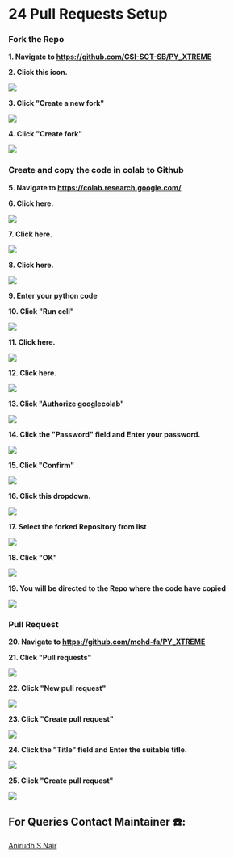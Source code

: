 # 24 Pull Requests Setup



### Fork the Repo

**1. Navigate to https://github.com/CSI-SCT-SB/PY_XTREME**

**2. Click this icon.**

![](https://image.scribehow-prod.com/kSHemevTw5oaAF21tb6h8Qjfmv2nENc30XwmMY23PD4/zoom:1.2004287245444802/enlarge:true/crop:933:525:nowe:986:0/wm:0.8:nowe:786:116:0.08928571428571429/aHR0cHM6Ly9jb2xvbnktcmVjb3JkZXIuczMuYW1hem9uYXdzLmNvbS9maWxlcy8yMDIyLTExLTI3L2U4MWFhZGEyLTczZTYtNDFjZS04NmY1LTk5NTFmMTY4OTg4ZC9hc2NyZWVuc2hvdC5qcGVn)

**3. Click "Create a new fork"**

![](https://image.scribehow-prod.com/m5MfnOe3NFQxufHNdeibVsLcRbBR4Q31kkQbawCV67w/zoom:1.2004287245444802/enlarge:true/crop:933:525:nowe:986:0/wm:0.8:nowe:565:283:0.08928571428571429/aHR0cHM6Ly9jb2xvbnktcmVjb3JkZXIuczMuYW1hem9uYXdzLmNvbS9maWxlcy8yMDIyLTExLTI3LzAzZTE3MjQ3LTk2YzEtNDdkMy1hYTRlLWQyOGZiNDM4NzI3OC9hc2NyZWVuc2hvdC5qcGVn)

**4. Click "Create fork"**

![](https://image.scribehow-prod.com/5Wwj44QFc2EfX-Xub-rwDDhR4EufU8zBO0I0Di-KZTY/zoom:1.2004287245444802/enlarge:true/crop:933:525:nowe:130:407/wm:0.8:nowe:535:513:0.08928571428571429/aHR0cHM6Ly9jb2xvbnktcmVjb3JkZXIuczMuYW1hem9uYXdzLmNvbS9maWxlcy8yMDIyLTExLTI3LzExZmM1MWNlLWRhNDItNDRhYy1iNWFhLTQ1YWNiNmJlNjY0Yi9hc2NyZWVuc2hvdC5qcGVn)

### Create and copy the code in colab to Github

**5. Navigate to https://colab.research.google.com/**

**6. Click here.**

![](https://image.scribehow-prod.com/FeS-esfZYMQLBovx7iwhh8d6GeDbda8KOceEYibX3Uc/zoom:1.2004287245444802/enlarge:true/crop:933:525:nowe:0:0/wm:0.8:nowe:98:40:0.08928571428571429/aHR0cHM6Ly9jb2xvbnktcmVjb3JkZXIuczMuYW1hem9uYXdzLmNvbS9maWxlcy8yMDIyLTExLTI3L2Q3MmQ4NjNiLWMwYTItNDY1MC1hODljLTBjMjI0ZjMzZDFiOS9hc2NyZWVuc2hvdC5qcGVn)

**7. Click here.**

![](https://image.scribehow-prod.com/6_OkW1CREq8377kKn2bHulY3NltgUE9IzpvxW1q2xmk/zoom:1.2004287245444802/enlarge:true/crop:933:525:nowe:0:0/wm:0.8:nowe:136:88:0.08928571428571429/aHR0cHM6Ly9jb2xvbnktcmVjb3JkZXIuczMuYW1hem9uYXdzLmNvbS9maWxlcy8yMDIyLTExLTI3L2NiMTgxM2E4LWEzZjAtNDE0YS05ODhkLTM0ODgwZjFmN2YxYS9hc2NyZWVuc2hvdC5qcGVn)

**8. Click here.**

![](https://image.scribehow-prod.com/ha_t3x_cFevxv61p923UQ3uUyDZuoADL4OTvabpRc6s/zoom:1.2004287245444802/enlarge:true/crop:933:525:nowe:0:0/wm:0.8:nowe:178:192:0.08928571428571429/aHR0cHM6Ly9jb2xvbnktcmVjb3JkZXIuczMuYW1hem9uYXdzLmNvbS9maWxlcy8yMDIyLTExLTI3L2U1ZDEwZjYwLTNmMTctNGVjMy04MjhhLWI2YzUzYzNiNmEwOS9hc2NyZWVuc2hvdC5qcGVn)

**9. Enter your python code**

**10. Click "Run cell"**

![](https://image.scribehow-prod.com/c41PQis0hEXkU8uHa6hZtuPEPbJGWceBuq-BaE9bpww/zoom:1.2004287245444802/enlarge:true/crop:933:525:nowe:0:0/wm:0.8:nowe:98:186:0.08928571428571429/aHR0cHM6Ly9jb2xvbnktcmVjb3JkZXIuczMuYW1hem9uYXdzLmNvbS9maWxlcy8yMDIyLTExLTI3Lzg1OGQ3ZmNmLWFiZjItNDdlNi04MDUwLWJlODA4NTYyZGFlMi9hc2NyZWVuc2hvdC5qcGVn)

**11. Click here.**

![](https://image.scribehow-prod.com/FRHeT7saE7AgbeAHyuVsaGCVt0zDXLk1aS-fOMRzI8Y/zoom:1.2004287245444802/enlarge:true/crop:933:525:nowe:0:0/wm:0.8:nowe:102:48:0.08928571428571429/aHR0cHM6Ly9jb2xvbnktcmVjb3JkZXIuczMuYW1hem9uYXdzLmNvbS9maWxlcy8yMDIyLTExLTI3LzAxZDI2NjNkLWQzNjItNDJiNS1iNjNjLTA2OGIwMTNhMjIzNi9hc2NyZWVuc2hvdC5qcGVn)

**12. Click here.**

![](https://image.scribehow-prod.com/jt6OdvJugH33Q-CdSFHRWAgJQkHeR8NhW6H36f_zvww/zoom:1.2004287245444802/enlarge:true/crop:933:525:nowe:0:218/wm:0.8:nowe:223:290:0.08928571428571429/aHR0cHM6Ly9jb2xvbnktcmVjb3JkZXIuczMuYW1hem9uYXdzLmNvbS9maWxlcy8yMDIyLTExLTI3LzMyNjIwYmYzLWFiMzItNDE0Yy04NjFkLWQ4NTYxZDE1NDYyMC9hc2NyZWVuc2hvdC5qcGVn)

**13. Click "Authorize googlecolab"**

![](https://image.scribehow-prod.com/5wus1MARMhccD8Dw5DrAH1PqWVcfidcSLpv5nUxxPzM/zoom:1.2004287245444802/enlarge:true/crop:933:525:nowe:134:244/wm:0.8:nowe:590:531:0.08928571428571429/aHR0cHM6Ly9jb2xvbnktcmVjb3JkZXIuczMuYW1hem9uYXdzLmNvbS9maWxlcy8yMDIyLTExLTI3L2ZkYmNlMDY4LWJmN2YtNDM1Ni04MjQ0LWZhZGM5NmZjN2UyMC91c2VyX2Nyb3BwZWRfc2NyZWVuc2hvdC5qcGVn)

**14. Click the "Password" field and Enter your password.**

![](https://image.scribehow-prod.com/x5c-kK_ouLuu-yBgZG1TTJf5Tha2v4MZmNlU_MWnDII/zoom:1.2004287245444802/enlarge:true/crop:933:525:nowe:88:28/wm:0.8:nowe:535:290:0.08928571428571429/aHR0cHM6Ly9jb2xvbnktcmVjb3JkZXIuczMuYW1hem9uYXdzLmNvbS9maWxlcy8yMDIyLTExLTI3Lzc3OTc4ZTdlLTk2YmYtNGM5Yy1hMGFlLWJmODQyYTY4ODU2My9hc2NyZWVuc2hvdC5qcGVn)

**15. Click "Confirm"**

![](https://image.scribehow-prod.com/p23v8hOyvWQKBpUTJy_TXBcny_3Kfw02FHuKGeBkAik/zoom:1.2004287245444802/enlarge:true/crop:933:525:nowe:48:88/wm:0.8:nowe:535:290:0.08928571428571429/aHR0cHM6Ly9jb2xvbnktcmVjb3JkZXIuczMuYW1hem9uYXdzLmNvbS9maWxlcy8yMDIyLTExLTI3LzRmYTYyNTA4LTZhZjItNGM0My1hOTZhLTA0OGE2MmExZDU4Zi9hc2NyZWVuc2hvdC5qcGVn)

**16. Click this dropdown.**

![](https://image.scribehow-prod.com/8JlfkVKwQkDy_ve9u10a7JwZVnWIZP7begF7o5J5x-w/zoom:1.2004287245444802/enlarge:true/crop:933:525:nowe:98:117/wm:0.8:nowe:535:290:0.08928571428571429/aHR0cHM6Ly9jb2xvbnktcmVjb3JkZXIuczMuYW1hem9uYXdzLmNvbS9maWxlcy8yMDIyLTExLTI3LzQ4MTIxNzY0LThiMmQtNDhiZC1iOTcxLWVmMjU4YTRjZTc3Mi91c2VyX2Nyb3BwZWRfc2NyZWVuc2hvdC5qcGVn)

**17. Select the forked Repository from list**

![](https://image.scribehow-prod.com/fagX50ZuC23ZXXY7asPkl8L_YfxAwvmhg43iVXOrTFA/zoom:1.2004287245444802/enlarge:true/crop:933:525:nowe:0:19/wm:0.8:nowe:421:290:0.08928571428571429/aHR0cHM6Ly9jb2xvbnktcmVjb3JkZXIuczMuYW1hem9uYXdzLmNvbS9maWxlcy8yMDIyLTExLTI3L2MzZjNmOGI2LTU1NzItNDc4ZC05ODU3LWNmN2I4ODEzZTI5NC91c2VyX2Nyb3BwZWRfc2NyZWVuc2hvdC5qcGVn)

**18. Click "OK"**

![](https://image.scribehow-prod.com/PaksABoRmVUwjTC8TPKxKnxM-D322UMNr0cOuJxFXgM/zoom:1.2004287245444802/enlarge:true/crop:933:525:nowe:971:389/wm:0.8:nowe:535:290:0.08928571428571429/aHR0cHM6Ly9jb2xvbnktcmVjb3JkZXIuczMuYW1hem9uYXdzLmNvbS9maWxlcy8yMDIyLTExLTI3Lzk5MWUzNWFhLTk0ODItNDMxZC05NjJmLTcxMzAxYzIwNzFlNC9hc2NyZWVuc2hvdC5qcGVn)

**19. You will be directed to the Repo where the code have copied**

![](https://image.scribehow-prod.com/0xT0i5EvjYMs6J1tr0BurvsZ9VWAgmAkINK4zGuJMBE/zoom:1.5013404825737264/enlarge:true/crop:746:420:nowe:525:249/wm:0:nowe:535:289:0.08928571428571429/aHR0cHM6Ly9jb2xvbnktcmVjb3JkZXIuczMuYW1hem9uYXdzLmNvbS9maWxlcy8yMDIyLTExLTI3L2JiNWRmMzBjLWJkNjgtNDdjZS04ZTlhLTFkZGE0MzNiYmRjMi91c2VyX2Nyb3BwZWRfc2NyZWVuc2hvdC5qcGVn)

### Pull Request

**20. Navigate to https://github.com/mohd-fa/PY_XTREME**

**21. Click "Pull requests"**

![](https://image.scribehow-prod.com/p9Llvt0QOrcsOUggznUwtmcIMdDJ_jCS_eSI3G1M-WY/zoom:1.2004287245444802/enlarge:true/crop:933:525:nowe:0:0/wm:0.8:nowe:256:228:0.08928571428571429/aHR0cHM6Ly9jb2xvbnktcmVjb3JkZXIuczMuYW1hem9uYXdzLmNvbS9maWxlcy8yMDIyLTExLTI4LzdjNzdiYzVkLTI2NWMtNGYzMi05ODhiLTM3MDFlYzc1MGE2Yi9hc2NyZWVuc2hvdC5qcGVn)

**22. Click "New pull request"**

![](https://image.scribehow-prod.com/EmRk__5nsfKwuS_lnvKC0oVMyCx6I4si6cN_LEI69aw/zoom:1.2004287245444802/enlarge:true/crop:933:525:nowe:986:38/wm:0.8:nowe:711:290:0.08928571428571429/aHR0cHM6Ly9jb2xvbnktcmVjb3JkZXIuczMuYW1hem9uYXdzLmNvbS9maWxlcy8yMDIyLTExLTI4L2IzZjhlZTk1LWNiMmUtNGEzMy05Y2NjLTE5MjFhZTU1NWFjZC9hc2NyZWVuc2hvdC5qcGVn)

**23. Click "Create pull request"**

![](https://image.scribehow-prod.com/I7-Yi5o9kdRwAnDjZpU8AI-yGeWrkrHLa-51AKGJKWk/zoom:1.2004287245444802/enlarge:true/crop:933:525:nowe:986:359/wm:0.8:nowe:701:290:0.08928571428571429/aHR0cHM6Ly9jb2xvbnktcmVjb3JkZXIuczMuYW1hem9uYXdzLmNvbS9maWxlcy8yMDIyLTExLTI4LzMwZTUyZWU2LTRmMDItNDExYy04NTc0LWYzN2EwMDUyMmJiMi9hc2NyZWVuc2hvdC5qcGVn)

**24. Click the "Title" field and Enter the suitable title.**

![](https://image.scribehow-prod.com/m6FBVrhO8nOJi8VzSZ9q0ExzKrzEYkTe5De0RjShA5Q/zoom:1.2004287245444802/enlarge:true/crop:933:525:nowe:0:359/wm:0.8:nowe:441:290:0.08928571428571429/aHR0cHM6Ly9jb2xvbnktcmVjb3JkZXIuczMuYW1hem9uYXdzLmNvbS9maWxlcy8yMDIyLTExLTI4LzNlZDFmYTRkLTNkM2EtNDhkYi1iZWNmLTNmYjg2NjNhOWUyMC9GaWxlLmpwZWc)

**25. Click "Create pull request"**

![](https://image.scribehow-prod.com/w2Mq3S3CqHfRvI5ARLx5ZdGmfncrFn6YeJJygX23jBE/zoom:1.2004287245444802/enlarge:true/crop:933:525:nowe:726:222/wm:0.8:nowe:535:290:0.08928571428571429/aHR0cHM6Ly9jb2xvbnktcmVjb3JkZXIuczMuYW1hem9uYXdzLmNvbS9maWxlcy8yMDIyLTExLTI4LzZiZjJlNjEwLTY5NjAtNDBjOC1hMjExLTJiODU1Y2UwYmM2ZS9hc2NyZWVuc2hvdC5qcGVn)

## For Queries Contact Maintainer ☎️:
[Anirudh S Nair](https://wa.me/<+919656100940>)




